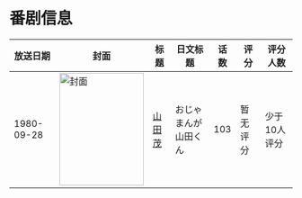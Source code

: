 # 番剧信息

|放送日期|封面|标题|日文标题|话数|评分|评分人数|
|---|---|---|---|---|---|---|
|1980-09-28|<img src="https://lain.bgm.tv/pic/cover/c/1b/d1/60348_yDdj0.jpg" alt="封面" style="width:150px;height:200px;object-fit:cover;">|[山田茂](https://bangumi.tv/subject/60348)|おじゃまんが山田くん|103|暂无评分|少于10人评分|
